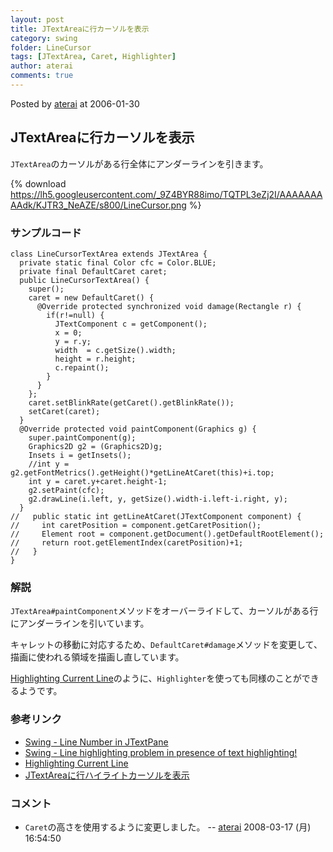 ```yaml
---
layout: post
title: JTextAreaに行カーソルを表示
category: swing
folder: LineCursor
tags: [JTextArea, Caret, Highlighter]
author: aterai
comments: true
---
```


Posted by [aterai](http://terai.xrea.jp/aterai.html) at 2006-01-30

## JTextAreaに行カーソルを表示
`JTextArea`のカーソルがある行全体にアンダーラインを引きます。

{% download https://lh5.googleusercontent.com/_9Z4BYR88imo/TQTPL3eZj2I/AAAAAAAAAdk/KJTR3_NeAZE/s800/LineCursor.png %}

### サンプルコード
<pre class="prettyprint"><code>class LineCursorTextArea extends JTextArea {
  private static final Color cfc = Color.BLUE;
  private final DefaultCaret caret;
  public LineCursorTextArea() {
    super();
    caret = new DefaultCaret() {
      @Override protected synchronized void damage(Rectangle r) {
        if(r!=null) {
          JTextComponent c = getComponent();
          x = 0;
          y = r.y;
          width  = c.getSize().width;
          height = r.height;
          c.repaint();
        }
      }
    };
    caret.setBlinkRate(getCaret().getBlinkRate());
    setCaret(caret);
  }
  @Override protected void paintComponent(Graphics g) {
    super.paintComponent(g);
    Graphics2D g2 = (Graphics2D)g;
    Insets i = getInsets();
    //int y = g2.getFontMetrics().getHeight()*getLineAtCaret(this)+i.top;
    int y = caret.y+caret.height-1;
    g2.setPaint(cfc);
    g2.drawLine(i.left, y, getSize().width-i.left-i.right, y);
  }
//   public static int getLineAtCaret(JTextComponent component) {
//     int caretPosition = component.getCaretPosition();
//     Element root = component.getDocument().getDefaultRootElement();
//     return root.getElementIndex(caretPosition)+1;
//   }
}
</code></pre>

### 解説
`JTextArea#paintComponent`メソッドをオーバーライドして、カーソルがある行にアンダーラインを引いています。

キャレットの移動に対応するため、`DefaultCaret#damage`メソッドを変更して、描画に使われる領域を描画し直しています。

[Highlighting Current Line](http://www.jroller.com/page/santhosh/20050601?catname=%2FSwing)のように、`Highlighter`を使っても同様のことができるようです。

### 参考リンク
- [Swing - Line Number in JTextPane](https://forums.oracle.com/thread/1393939)
- [Swing - Line highlighting problem in presence of text highlighting!](https://forums.oracle.com/thread/1377129)
- [Highlighting Current Line](http://www.jroller.com/page/santhosh/20050601?catname=%2FSwing)
- [JTextAreaに行ハイライトカーソルを表示](http://terai.xrea.jp/Swing/LineHighlighter.html)

<!-- dummy comment line for breaking list -->

### コメント
- `Caret`の高さを使用するように変更しました。 -- [aterai](http://terai.xrea.jp/aterai.html) 2008-03-17 (月) 16:54:50

<!-- dummy comment line for breaking list -->


